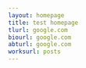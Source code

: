 ```yaml
---
layout: homepage
title: test homepage
tlurl: google.com
biourl: google.com
abturl: google.com
worksurl: posts
---
```

